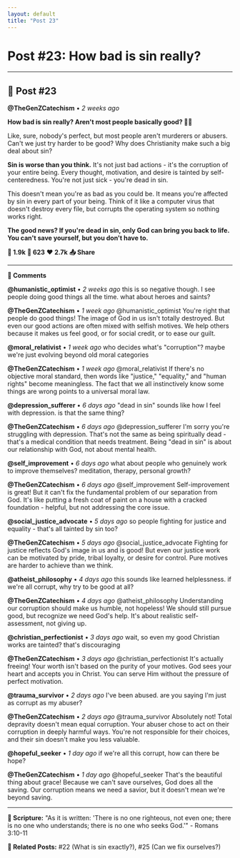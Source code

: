 ```yaml
---
layout: default
title: "Post 23"
---
```

# Post #23: How bad is sin really?

---

## 📱 Post #23

**@TheGenZCatechism** • *2 weeks ago*

**How bad is sin really? Aren't most people basically good? 🤔💭**

Like, sure, nobody's perfect, but most people aren't murderers or abusers. Can't we just try harder to be good? Why does Christianity make such a big deal about sin?

**Sin is worse than you think.** It's not just bad actions - it's the corruption of your entire being. Every thought, motivation, and desire is tainted by self-centeredness. You're not just sick - you're dead in sin.

This doesn't mean you're as bad as you could be. It means you're affected by sin in every part of your being. Think of it like a computer virus that doesn't destroy every file, but corrupts the operating system so nothing works right.

**The good news? If you're dead in sin, only God can bring you back to life. You can't save yourself, but you don't have to.**

**💭 1.9k** **🔄 623** **❤️ 2.7k** **📤 Share**

---

**💬 Comments**

**@humanistic_optimist** • *2 weeks ago*
this is so negative though. I see people doing good things all the time. what about heroes and saints?

**@TheGenZCatechism** • *1 week ago*
@humanistic_optimist You're right that people do good things! The image of God in us isn't totally destroyed. But even our good actions are often mixed with selfish motives. We help others because it makes us feel good, or for social credit, or to ease our guilt.

**@moral_relativist** • *1 week ago*
who decides what's "corruption"? maybe we're just evolving beyond old moral categories

**@TheGenZCatechism** • *1 week ago*
@moral_relativist If there's no objective moral standard, then words like "justice," "equality," and "human rights" become meaningless. The fact that we all instinctively know some things are wrong points to a universal moral law.

**@depression_sufferer** • *6 days ago*
"dead in sin" sounds like how I feel with depression. is that the same thing?

**@TheGenZCatechism** • *6 days ago*
@depression_sufferer I'm sorry you're struggling with depression. That's not the same as being spiritually dead - that's a medical condition that needs treatment. Being "dead in sin" is about our relationship with God, not about mental health.

**@self_improvement** • *6 days ago*
what about people who genuinely work to improve themselves? meditation, therapy, personal growth?

**@TheGenZCatechism** • *6 days ago*
@self_improvement Self-improvement is great! But it can't fix the fundamental problem of our separation from God. It's like putting a fresh coat of paint on a house with a cracked foundation - helpful, but not addressing the core issue.

**@social_justice_advocate** • *5 days ago*
so people fighting for justice and equality - that's all tainted by sin too?

**@TheGenZCatechism** • *5 days ago*
@social_justice_advocate Fighting for justice reflects God's image in us and is good! But even our justice work can be motivated by pride, tribal loyalty, or desire for control. Pure motives are harder to achieve than we think.

**@atheist_philosophy** • *4 days ago*
this sounds like learned helplessness. if we're all corrupt, why try to be good at all?

**@TheGenZCatechism** • *4 days ago*
@atheist_philosophy Understanding our corruption should make us humble, not hopeless! We should still pursue good, but recognize we need God's help. It's about realistic self-assessment, not giving up.

**@christian_perfectionist** • *3 days ago*
wait, so even my good Christian works are tainted? that's discouraging

**@TheGenZCatechism** • *3 days ago*
@christian_perfectionist It's actually freeing! Your worth isn't based on the purity of your motives. God sees your heart and accepts you in Christ. You can serve Him without the pressure of perfect motivation.

**@trauma_survivor** • *2 days ago*
I've been abused. are you saying I'm just as corrupt as my abuser?

**@TheGenZCatechism** • *2 days ago*
@trauma_survivor Absolutely not! Total depravity doesn't mean equal corruption. Your abuser chose to act on their corruption in deeply harmful ways. You're not responsible for their choices, and their sin doesn't make you less valuable.

**@hopeful_seeker** • *1 day ago*
if we're all this corrupt, how can there be hope?

**@TheGenZCatechism** • *1 day ago*
@hopeful_seeker That's the beautiful thing about grace! Because we can't save ourselves, God does all the saving. Our corruption means we need a savior, but it doesn't mean we're beyond saving.

---

**📖 Scripture:** "As it is written: 'There is no one righteous, not even one; there is no one who understands; there is no one who seeks God.'" - Romans 3:10-11

**🔗 Related Posts:** #22 (What is sin exactly?), #25 (Can we fix ourselves?) 
